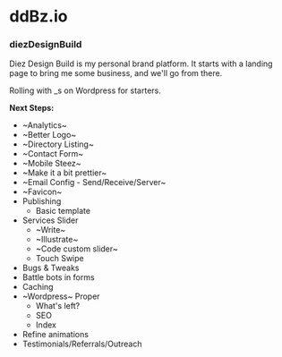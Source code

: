 # ddBz.io
### diezDesignBuild

Diez Design Build is my personal brand platform. It starts with a landing page to bring me some business, and we'll go from there.

Rolling with _s on Wordpress for starters. 

**Next Steps:**
  * ~Analytics~
  * ~Better Logo~
  * ~Directory Listing~ 
  * ~Contact Form~ 
  * ~Mobile Steez~
  * ~Make it a bit prettier~
  * ~Email Config - Send/Receive/Server~
  * ~Favicon~
  * Publishing 
    * Basic template  
  * Services Slider
    * ~Write~
    * ~Illustrate~
    * ~Code custom slider~
    * Touch Swipe 
  * Bugs & Tweaks
  * Battle bots in forms
  * Caching
  * ~Wordpress~ Proper
    * What's left?
    * SEO
    * Index
  * Refine animations
  * Testimonials/Referrals/Outreach
